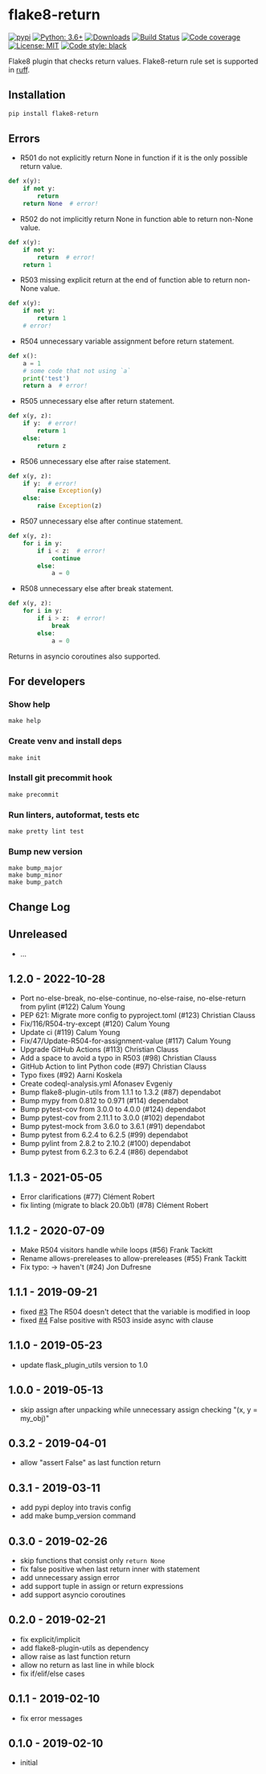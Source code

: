 # flake8-return

[![pypi](https://badge.fury.io/py/flake8-return.svg)](https://pypi.org/project/flake8-return)
[![Python: 3.6+](https://img.shields.io/badge/Python-3.6+-blue.svg)](https://pypi.org/project/flake8-return)
[![Downloads](https://img.shields.io/pypi/dm/flake8-return.svg)](https://pypistats.org/packages/flake8-return)
[![Build Status](https://travis-ci.org/Afonasev/flake8-return.svg?branch=master)](https://travis-ci.org/Afonasev/flake8-return)
[![Code coverage](https://codecov.io/gh/afonasev/flake8-return/branch/master/graph/badge.svg)](https://codecov.io/gh/afonasev/flake8-return)
[![License: MIT](https://img.shields.io/badge/License-MIT-green.svg)](https://en.wikipedia.org/wiki/MIT_License)
[![Code style: black](https://img.shields.io/badge/code%20style-black-000000.svg)](https://github.com/ambv/black)

Flake8 plugin that checks return values. 
Flake8-return rule set is supported in [ruff](https://github.com/charliermarsh/ruff#flake8-return).

## Installation

```bash
pip install flake8-return
```

## Errors

* R501 do not explicitly return None in function if it is the only possible return value.

```python
def x(y):
    if not y:
        return
    return None  # error!
```

* R502 do not implicitly return None in function able to return non-None value.

```python
def x(y):
    if not y:
        return  # error!
    return 1
```

* R503 missing explicit return at the end of function able to return non-None value.

```python
def x(y):
    if not y:
        return 1
    # error!
```

* R504 unnecessary variable assignment before return statement.

```python
def x():
    a = 1
    # some code that not using `a`
    print('test')
    return a  # error!
```

* R505 unnecessary else after return statement.

```python
def x(y, z):
    if y:  # error!
        return 1
    else:
        return z
```

* R506 unnecessary else after raise statement.

```python
def x(y, z):
    if y:  # error!
        raise Exception(y)
    else:
        raise Exception(z)
```

* R507 unnecessary else after continue statement.

```python
def x(y, z):
    for i in y:
        if i < z:  # error!
            continue
        else:
            a = 0
```

* R508 unnecessary else after break statement.

```python
def x(y, z):
    for i in y:
        if i > z:  # error!
            break
        else:
            a = 0
```

Returns in asyncio coroutines also supported.

## For developers

### Show help

    make help

### Create venv and install deps

    make init

### Install git precommit hook

    make precommit

### Run linters, autoformat, tests etc

    make pretty lint test

### Bump new version

    make bump_major
    make bump_minor
    make bump_patch

## Change Log

Unreleased
-----

* ...

1.2.0 - 2022-10-28
-----

* Port no-else-break, no-else-continue, no-else-raise, no-else-return from pylint (#122) Calum Young
* PEP 621: Migrate more config to pyproject.toml (#123) Christian Clauss
* Fix/116/R504-try-except (#120) Calum Young
* Update ci (#119) Calum Young
* Fix/47/Update-R504-for-assignment-value (#117) Calum Young
* Upgrade GitHub Actions (#113) Christian Clauss
* Add a space to avoid a typo in R503 (#98) Christian Clauss
* GitHub Action to lint Python code (#97) Christian Clauss
* Typo fixes (#92) Aarni Koskela
* Create codeql-analysis.yml Afonasev Evgeniy
* Bump flake8-plugin-utils from 1.1.1 to 1.3.2 (#87) dependabot
* Bump mypy from 0.812 to 0.971 (#114) dependabot
* Bump pytest-cov from 3.0.0 to 4.0.0 (#124) dependabot
* Bump pytest-cov from 2.11.1 to 3.0.0 (#102) dependabot
* Bump pytest-mock from 3.6.0 to 3.6.1 (#91) dependabot
* Bump pytest from 6.2.4 to 6.2.5 (#99) dependabot
* Bump pylint from 2.8.2 to 2.10.2 (#100) dependabot
* Bump pytest from 6.2.3 to 6.2.4 (#86) dependabot

1.1.3 - 2021-05-05
-----

* Error clarifications (#77) Clément Robert
* fix linting (migrate to black 20.0b1) (#78) Clément Robert

1.1.2 - 2020-07-09
-----

* Make R504 visitors handle while loops (#56) Frank Tackitt
* Rename allows-prereleases to allow-prereleases (#55) Frank Tackitt
* Fix typo: → haven't (#24) Jon Dufresne

1.1.1 - 2019-09-21
-----

* fixed [#3](https://github.com/afonasev/flake8-return/issues/3) The R504 doesn't detect that the variable is modified in loop
* fixed [#4](https://github.com/afonasev/flake8-return/issues/4) False positive with R503 inside async with clause

1.1.0 - 2019-05-23
-----

* update flask_plugin_utils version to 1.0

1.0.0 - 2019-05-13
-----

* skip assign after unpacking while unnecessary assign checking "(x, y = my_obj)"

0.3.2 - 2019-04-01
-----

* allow "assert False" as last function return

0.3.1 - 2019-03-11
-----

* add pypi deploy into travis config
* add make bump_version command

0.3.0 - 2019-02-26
-----

* skip functions that consist only `return None`
* fix false positive when last return inner with statement
* add unnecessary assign error
* add support tuple in assign or return expressions
* add support asyncio coroutines

0.2.0 - 2019-02-21
-----

* fix explicit/implicit
* add flake8-plugin-utils as dependency
* allow raise as last function return
* allow no return as last line in while block
* fix if/elif/else cases

0.1.1 - 2019-02-10
-----

* fix error messages

0.1.0 - 2019-02-10
-----

* initial
